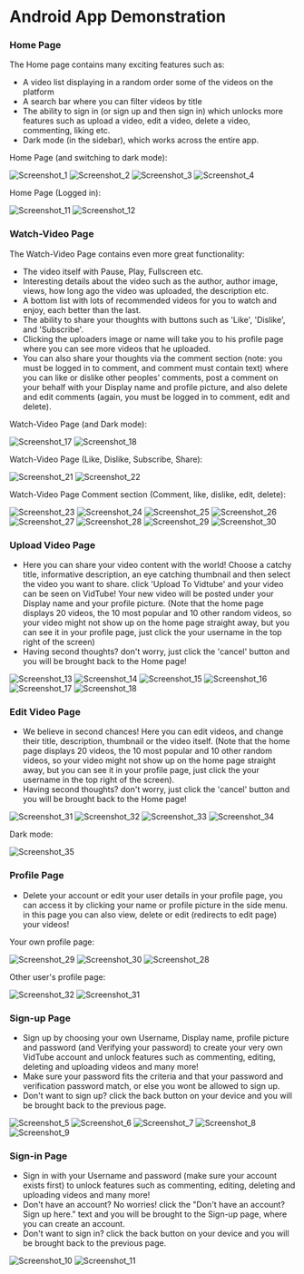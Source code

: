 # Android App Demonstration

### Home Page
The Home page contains many exciting features such as:
- A video list displaying in a random order some of the videos on the platform
- A search bar where you can filter videos by title
- The ability to sign in (or sign up and then sign in) which unlocks more features such as upload a video, edit a video, delete a video, commenting, liking etc.
- Dark mode (in the sidebar), which works across the entire app.

Home Page (and switching to dark mode):

![Screenshot_1](https://github.com/user-attachments/assets/f97ad2f9-2427-47e0-bc5e-b63184bec663)
![Screenshot_2](https://github.com/user-attachments/assets/2c1efc6c-3531-4178-89bb-e0212b750229)
![Screenshot_3](https://github.com/user-attachments/assets/50bf9db5-b188-47b9-9d3b-c614a8fc873c)
![Screenshot_4](https://github.com/user-attachments/assets/aacbf4e7-a2d1-446c-9ebe-b6808333d99c)

Home Page (Logged in):

![Screenshot_11](https://github.com/user-attachments/assets/6fd12230-9d1e-4ff2-a6cc-3b7d6643d0db)
![Screenshot_12](https://github.com/user-attachments/assets/223b51d3-9a92-4877-a23c-bce0b476cede)


### Watch-Video Page
The Watch-Video Page contains even more great functionality:
- The video itself with Pause, Play, Fullscreen etc.
- Interesting details about the video such as the author, author image, views, how long ago the video was uploaded, the description etc.
- A bottom list with lots of recommended videos for you to watch and enjoy, each better than the last.
- The ability to share your thoughts with buttons such as 'Like', 'Dislike', and 'Subscribe'.
- Clicking the uploaders image or name will take you to his profile page where you can see more videos that he uploaded.
- You can also share your thoughts via the comment section (note: you must be logged in to comment, and comment must contain text) where you can like or 
  dislike other peoples' comments, post a comment on your behalf with your Display name and profile picture, and also delete and edit comments (again, 
  you must be logged in to comment, edit and delete).

Watch-Video Page (and Dark mode):

![Screenshot_17](https://github.com/user-attachments/assets/9db459f3-9fb1-4dbc-bb90-07c8cbd9ab32)
![Screenshot_18](https://github.com/user-attachments/assets/c8ee6610-0644-458a-a0f8-31b8b8dd9de4)

Watch-Video Page (Like, Dislike, Subscribe, Share):

![Screenshot_21](https://github.com/user-attachments/assets/d46b59ad-60b5-4964-aecc-f2d1dfe30938)
![Screenshot_22](https://github.com/user-attachments/assets/1d8760e0-ac54-4ed4-ab66-e6749d793ae6)

Watch-Video Page Comment section (Comment, like, dislike, edit, delete):

![Screenshot_23](https://github.com/user-attachments/assets/5e38941c-ab8b-43bc-be7a-e312327ac93d)
![Screenshot_24](https://github.com/user-attachments/assets/64766c0e-9384-4d55-8981-a3ce42abee0c)
![Screenshot_25](https://github.com/user-attachments/assets/824437d7-5ea6-4e63-a1f7-59a688c24323)
![Screenshot_26](https://github.com/user-attachments/assets/5d708d15-8661-4e85-98f6-99984f2cd12d)
![Screenshot_27](https://github.com/user-attachments/assets/34ad6eab-2821-481a-a046-55b35b79b3a6)
![Screenshot_28](https://github.com/user-attachments/assets/06377f92-f66e-4d1b-a2bc-6f8ae2d0dcb4)
![Screenshot_29](https://github.com/user-attachments/assets/45f2aec2-a355-42cd-80a6-4d1ebd29ebea)
![Screenshot_30](https://github.com/user-attachments/assets/ba5e2453-0f00-43c5-bacc-d99265e7b44e)


### Upload Video Page
- Here you can share your video content with the world!
  Choose a catchy title, informative description, an eye catching thumbnail and then select the video you want to share. click 'Upload To Vidtube' and 
  your video can be seen on VidTube!
  Your new video will be posted under your Display name and your profile picture. (Note that the home page displays 20 videos, the 10 most popular and 10 
  other random videos, so your video might not show up on the home page straight away, but you can see it in your profile page, just click the your 
  username in the top right of the screen)
- Having second thoughts? don't worry, just click the 'cancel' button and you will be brought back to the Home page!

![Screenshot_13](https://github.com/user-attachments/assets/e5086634-2948-4865-ac7a-c13406889faa)
![Screenshot_14](https://github.com/user-attachments/assets/73748026-8dd8-404a-a427-e7b052b4c02c)
![Screenshot_15](https://github.com/user-attachments/assets/656c326f-67c0-4243-9bd7-1f9495406553)
![Screenshot_16](https://github.com/user-attachments/assets/a0d47f09-fc1e-4fc7-9bef-166d418565b4)
![Screenshot_17](https://github.com/user-attachments/assets/d4bad5cf-5329-411d-b7e2-1b751d1126c4)
![Screenshot_18](https://github.com/user-attachments/assets/46e181e8-fb1c-4538-9c93-e301f5607bc6)

### Edit Video Page
- We believe in second chances! Here you can edit videos, and change their title, description, thumbnail or the video itself. (Note that the home page 
  displays 20 videos, the 10 most popular and 10 other random videos, so your video might not show up on the home page straight away, but you can see it 
  in your profile page, just click the your username in the top right of the screen).
- Having second thoughts? don't worry, just click the 'cancel' button and you will be brought back to the Home page!

![Screenshot_31](https://github.com/user-attachments/assets/57c1aa42-f25a-43fe-a7f7-91a3ec645491)
![Screenshot_32](https://github.com/user-attachments/assets/ccad248f-f8f6-4494-9c06-b47c98e2928d)
![Screenshot_33](https://github.com/user-attachments/assets/57d0392b-2253-4c6e-9890-a59e24e42ff6)
![Screenshot_34](https://github.com/user-attachments/assets/5c0a5771-0503-4392-82c2-6f34df364aee)

Dark mode:

![Screenshot_35](https://github.com/user-attachments/assets/d26c9737-328e-4b8f-8ffe-817433285005)

### Profile Page
- Delete your account or edit your user details in your profile page, you can access it by clicking your name or profile picture in the side menu. in 
  this page you can also view, delete or edit (redirects to edit page) your videos!

Your own profile page:

![Screenshot_29](https://github.com/user-attachments/assets/9b8172ab-6ff8-43ef-a65f-e7d6a4e80c2b)
![Screenshot_30](https://github.com/user-attachments/assets/c28ea1ce-2681-46a5-b422-2ef062f8e512)
![Screenshot_28](https://github.com/user-attachments/assets/ab705561-23f0-4032-8408-49af71454ed2)


Other user's profile page:

![Screenshot_32](https://github.com/user-attachments/assets/ce1f92a4-b8b9-4b59-a340-0e3b0bc892af)
![Screenshot_31](https://github.com/user-attachments/assets/dcf91de7-fb68-4cc0-aff8-02d16b4a90c3)


### Sign-up Page
- Sign up by choosing your own Username, Display name, profile picture and password (and Verifying your password) to create your very own VidTube account 
  and unlock features such as commenting, editing, deleting and uploading videos and many more!
- Make sure your password fits the criteria and that your password and verification password match, or else you wont be allowed to sign up.
- Don't want to sign up? click the back button on your device and you will be brought back to the previous page.

![Screenshot_5](https://github.com/user-attachments/assets/b862a792-54ab-4bc8-83da-77b02678f707)
![Screenshot_6](https://github.com/user-attachments/assets/b312e261-89c0-4343-954b-0dcd8d1d7eba)
![Screenshot_7](https://github.com/user-attachments/assets/9a8c71ba-9543-4087-bdfe-7efa47e81755)
![Screenshot_8](https://github.com/user-attachments/assets/f1cc5b38-db50-4436-be78-d23041818c51)
![Screenshot_9](https://github.com/user-attachments/assets/877ae1e4-d03f-42c6-a7c1-5c575d187241)

### Sign-in Page
- Sign in with your Username and password (make sure your account exists first) to unlock features such as commenting, editing, deleting and uploading 
  videos and many more!
- Don't have an account? No worries! click the "Don't have an account? Sign up here." text and you will be brought to the Sign-up page, where you can 
  create an account.
- Don't want to sign in? click the back button on your device and you will be brought back to the previous page.

![Screenshot_10](https://github.com/user-attachments/assets/5a25fefa-9c27-47a8-ab96-1ce6730747c2)
![Screenshot_11](https://github.com/user-attachments/assets/3b38f2ee-be2d-46e8-a58a-e918dc22e0bf)


